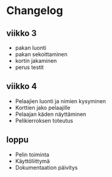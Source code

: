 # Changelog

## viikko 3
- pakan luonti
- pakan sekoittaminen
- kortin jakaminen
- perus testit

## viikko 4
- Pelaajien luonti ja nimien kysyminen
- Korttien jako pelaajille
- Pelaajan käden näyttäminen
- Pelikierroksen toteutus

## loppu
- Pelin toiminta
- Käyttöliittymä
- Dokumentaation päivitys